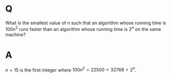 # Q

What is the smallest value of $n$ such that an algorithm whose running time is $100n^2$ runs faster than an algorithm whose running time is $2^n$ on the same machine?

# A

$n = 15$ is the first integer where $100n^2 = 22500 < 32768 = 2^n$.

